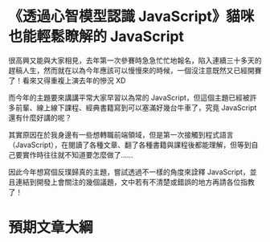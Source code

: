 # 《透過心智模型認識 JavaScript》貓咪也能輕鬆瞭解的 JavaScript

很高興又能與大家相見，去年第一次參賽時急急忙忙地報名，陷入連續三十多天的趕稿人生，然而就在以為今年應該可以慢慢來的時候，一個沒注意既然又已經開賽了！看來又得重複上演去年的慘況 XD

而今年的主題要來講講平常大家早習以為常的 JavaScript，但這個主題已經被許多前輩、線上線下課程、經典書籍寫到可以塞滿好幾台牛車了，究竟 JavaScript 還有什麼好講的呢？

其實原因在於我身邊有一些想轉職前端領域，但是第一次接觸到程式語言（JavaScript），在閱讀了各種文章、翻了各種書籍與課程後都能理解，但等到自己要實作時往往就不知道要怎麼做了……

因此今年想寫個反璞歸真的主題，嘗試透過不一樣的角度來詮釋 JavaScript，並且連結到開發上會關注的幾個議題，文中若有不清楚或錯誤的地方再請各位指教了！

# 預期文章大綱


